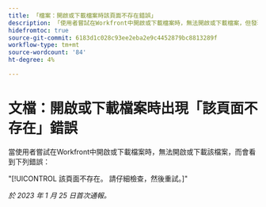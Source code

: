 ```yaml
---
title: 「檔案：開啟或下載檔案時該頁面不存在錯誤」
description: 「使用者嘗試在Workfront中開啟或下載檔案時，無法開啟或下載檔案，但發現錯誤。」
hidefromtoc: true
source-git-commit: 6183d1c028c93ee2eba2e9c4452879bc8813289f
workflow-type: tm+mt
source-wordcount: '84'
ht-degree: 4%

---
```



# 文檔：開啟或下載檔案時出現「該頁面不存在」錯誤

<!--This article is on the WF and WFP TOC-->

當使用者嘗試在Workfront中開啟或下載檔案時，無法開啟或下載該檔案，而會看到下列錯誤：

&quot;[!UICONTROL 該頁面不存在。 請仔細檢查，然後重試。]&quot;

_於 2023 年 1 月 25 日首次通報。_
